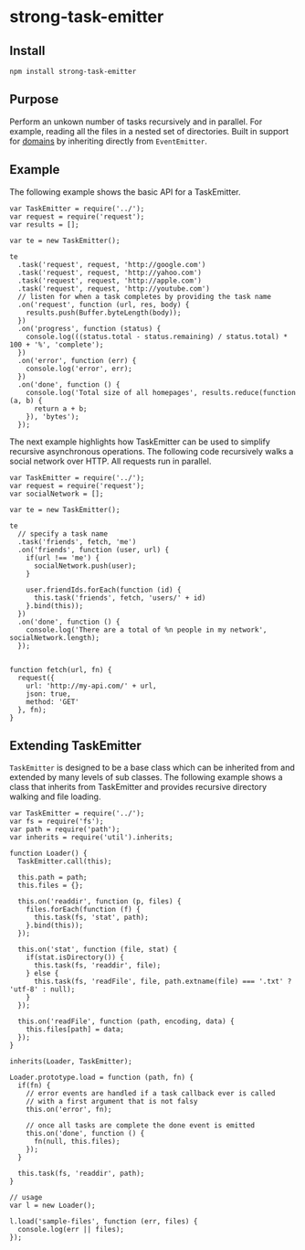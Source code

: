# strong-task-emitter

## Install

    npm install strong-task-emitter

## Purpose

Perform an unkown number of tasks recursively and in parallel. For example, reading all the files in a nested set of directories. Built in support for [domains](http://nodejs.org/api/domain.html) by inheriting directly from `EventEmitter`.
    
## Example

The following example shows the basic API for a TaskEmitter.

    var TaskEmitter = require('../');
    var request = require('request');
    var results = [];

    var te = new TaskEmitter();

    te
      .task('request', request, 'http://google.com')
      .task('request', request, 'http://yahoo.com')
      .task('request', request, 'http://apple.com')
      .task('request', request, 'http://youtube.com')
      // listen for when a task completes by providing the task name
      .on('request', function (url, res, body) {
        results.push(Buffer.byteLength(body));
      })
      .on('progress', function (status) {
        console.log(((status.total - status.remaining) / status.total) * 100 + '%', 'complete');
      })
      .on('error', function (err) {
        console.log('error', err);
      })
      .on('done', function () {
        console.log('Total size of all homepages', results.reduce(function (a, b) {
          return a + b;
        }), 'bytes');
      });

The next example highlights how TaskEmitter can be used to simplify recursive asynchronous operations. The following code recursively walks a social network over HTTP. All requests run in parallel.

    var TaskEmitter = require('../');
    var request = require('request');
    var socialNetwork = [];

    var te = new TaskEmitter();

    te
      // specify a task name
      .task('friends', fetch, 'me')
      .on('friends', function (user, url) {
        if(url !== 'me') {
          socialNetwork.push(user);
        }
    
        user.friendIds.forEach(function (id) {
          this.task('friends', fetch, 'users/' + id)
        }.bind(this));
      })
      .on('done', function () {
        console.log('There are a total of %n people in my network', socialNetwork.length);
      });


    function fetch(url, fn) {
      request({
        url: 'http://my-api.com/' + url,
        json: true,
        method: 'GET'
      }, fn);
    }

## Extending TaskEmitter

`TaskEmitter` is designed to be a base class which can be inherited from and extended by many levels of sub classes. The following example shows a class that inherits from TaskEmitter and provides recursive directory walking and file loading.

    var TaskEmitter = require('../');
    var fs = require('fs');
    var path = require('path');
    var inherits = require('util').inherits;

    function Loader() {
      TaskEmitter.call(this);
  
      this.path = path;
      this.files = {};

      this.on('readdir', function (p, files) {
        files.forEach(function (f) {
          this.task(fs, 'stat', path);
        }.bind(this));
      });

      this.on('stat', function (file, stat) {
        if(stat.isDirectory()) {
          this.task(fs, 'readdir', file);
        } else {
          this.task(fs, 'readFile', file, path.extname(file) === '.txt' ? 'utf-8' : null);
        }
      });

      this.on('readFile', function (path, encoding, data) {
        this.files[path] = data;
      });
    }

    inherits(Loader, TaskEmitter);

    Loader.prototype.load = function (path, fn) {
      if(fn) {
        // error events are handled if a task callback ever is called
        // with a first argument that is not falsy
        this.on('error', fn);
    
        // once all tasks are complete the done event is emitted
        this.on('done', function () {
          fn(null, this.files);
        });
      }
  
      this.task(fs, 'readdir', path);
    }

    // usage
    var l = new Loader();
    
    l.load('sample-files', function (err, files) {
      console.log(err || files);
    });
